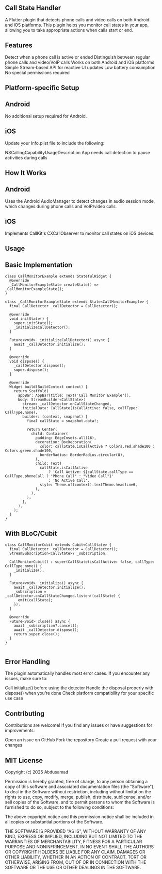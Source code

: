 ## Call State Handler
A Flutter plugin that detects phone calls and video calls on both Android and iOS platforms. This plugin helps you monitor call states in your app, allowing you to take appropriate actions when calls start or end.

## Features
Detect when a phone call is active or ended
Distinguish between regular phone calls and video/VoIP calls
Works on both Android and iOS platforms
Simple Stream-based API for reactive UI updates
Low battery consumption
No special permissions required

## Platform-specific Setup
## Android
No additional setup required for Android.
## iOS
Update your Info.plist file to include the following:

<key>NSCallingCapabilityUsageDescription</key>
<string>App needs call detection to pause activities during calls</string>


## How It Works
## Android
Uses the Android AudioManager to detect changes in audio session mode, which changes during phone calls and VoIP/video calls.
## iOS
Implements CallKit's CXCallObserver to monitor call states on iOS devices.



## Usage
## Basic Implementation

```
class CallMonitorExample extends StatefulWidget {
  @override
  _CallMonitorExampleState createState() => _CallMonitorExampleState();
}

class _CallMonitorExampleState extends State<CallMonitorExample> {
  final CallDetector _callDetector = CallDetector();
  
  @override
  void initState() {
    super.initState();
    _initializeCallDetector();
  }
  
  Future<void> _initializeCallDetector() async {
    await _callDetector.initialize();
  }
  
  @override
  void dispose() {
    _callDetector.dispose();
    super.dispose();
  }
  
  @override
  Widget build(BuildContext context) {
    return Scaffold(
      appBar: AppBar(title: Text('Call Monitor Example')),
      body: StreamBuilder<CallState>(
        stream: _callDetector.onCallStateChanged,
        initialData: CallState(isCallActive: false, callType: CallType.none),
        builder: (context, snapshot) {
          final callState = snapshot.data!;
          
          return Center(
            child: Container(
              padding: EdgeInsets.all(16),
              decoration: BoxDecoration(
                color: callState.isCallActive ? Colors.red.shade100 : Colors.green.shade100,
                borderRadius: BorderRadius.circular(8),
              ),
              child: Text(
                callState.isCallActive 
                    ? 'Call Active: ${callState.callType == CallType.phoneCall ? "Phone Call" : "Video Call"}' 
                    : 'No Active Call',
                style: Theme.of(context).textTheme.headline6,
              ),
            ),
          );
        },
      ),
    );
  }
}
```
## With BLoC/Cubit

```
class CallMonitorCubit extends Cubit<CallState> {
  final CallDetector _callDetector = CallDetector();
  StreamSubscription<CallState>? _subscription;

  CallMonitorCubit() : super(CallState(isCallActive: false, callType: CallType.none)) {
    _initialize();
  }

  Future<void> _initialize() async {
    await _callDetector.initialize();
    _subscription = _callDetector.onCallStateChanged.listen((callState) {
      emit(callState);
    });
  }

  @override
  Future<void> close() async {
    await _subscription?.cancel();
    await _callDetector.dispose();
    return super.close();
  }
}


```
## Error Handling
The plugin automatically handles most error cases. If you encounter any issues, make sure to:

Call initialize() before using the detector
Handle the disposal properly with dispose() when you're done
Check platform compatibility for your specific use case

## Contributing
Contributions are welcome! If you find any issues or have suggestions for improvements:

Open an issue on GitHub
Fork the repository
Create a pull request with your changes

## MIT License

Copyright (c) 2025 Abdusamad

Permission is hereby granted, free of charge, to any person obtaining a copy
of this software and associated documentation files (the "Software"), to deal
in the Software without restriction, including without limitation the rights
to use, copy, modify, merge, publish, distribute, sublicense, and/or sell
copies of the Software, and to permit persons to whom the Software is
furnished to do so, subject to the following conditions:

The above copyright notice and this permission notice shall be included in all
copies or substantial portions of the Software.

THE SOFTWARE IS PROVIDED "AS IS", WITHOUT WARRANTY OF ANY KIND, EXPRESS OR
IMPLIED, INCLUDING BUT NOT LIMITED TO THE WARRANTIES OF MERCHANTABILITY,
FITNESS FOR A PARTICULAR PURPOSE AND NONINFRINGEMENT. IN NO EVENT SHALL THE
AUTHORS OR COPYRIGHT HOLDERS BE LIABLE FOR ANY CLAIM, DAMAGES OR OTHER
LIABILITY, WHETHER IN AN ACTION OF CONTRACT, TORT OR OTHERWISE, ARISING FROM,
OUT OF OR IN CONNECTION WITH THE SOFTWARE OR THE USE OR OTHER DEALINGS IN THE
SOFTWARE.

